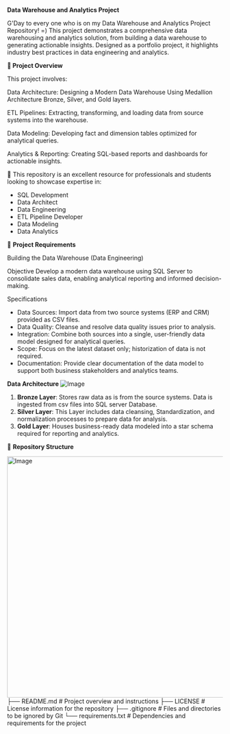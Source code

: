 **Data Warehouse and Analytics Project**

G'Day to every one who is on my Data Warehouse and Analytics Project Repository! =) 
This project demonstrates a comprehensive data warehousing and analytics solution, from building a data warehouse to generating actionable insights. Designed as a portfolio project, it highlights industry best practices in data engineering and analytics.

**📘 Project Overview**

This project involves:

Data Architecture: Designing a Modern Data Warehouse Using Medallion Architecture Bronze, Silver, and Gold layers.

ETL Pipelines: Extracting, transforming, and loading data from source systems into the warehouse.

Data Modeling: Developing fact and dimension tables optimized for analytical queries.

Analytics & Reporting: Creating SQL-based reports and dashboards for actionable insights.

🎯 This repository is an excellent resource for professionals and students looking to showcase expertise in:

* SQL Development
* Data Architect
* Data Engineering
* ETL Pipeline Developer
* Data Modeling
* Data Analytics

🚀 **Project Requirements**

Building the Data Warehouse (Data Engineering)

Objective
Develop a modern data warehouse using SQL Server to consolidate sales data, enabling analytical reporting and informed decision-making.

Specifications
* Data Sources: Import data from two source systems (ERP and CRM) provided as CSV files.
* Data Quality: Cleanse and resolve data quality issues prior to analysis.
* Integration: Combine both sources into a single, user-friendly data model designed for analytical queries.
* Scope: Focus on the latest dataset only; historization of data is not required.
* Documentation: Provide clear documentation of the data model to support both business stakeholders and analytics teams.

**Data Architecture**
![Image](https://github.com/user-attachments/assets/9a5fa87e-c17b-4414-8f9b-096a72da8bd6)

1. **Bronze Layer**: Stores raw data as is from the source systems. Data is ingested from csv files into SQL server Database.
2. **Silver Layer**: This Layer includes data cleansing, Standardization, and normalization processes to prepare data for analysis.
3. **Gold Layer**: Houses business-ready data modeled into a star schema required for reporting and analytics. 

📁 **Repository Structure**

<img width="563" alt="Image" src="https://github.com/user-attachments/assets/abc11b69-41ba-4ee3-90bf-37cdb6695f96" />
├── README.md                         # Project overview and instructions
├── LICENSE                           # License information for the repository
├── .gitignore                        # Files and directories to be ignored by Git
└── requirements.txt                  # Dependencies and requirements for the project




